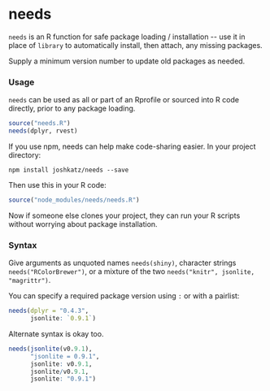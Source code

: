 # needs

`needs` is an R function for safe package loading / installation -- use it in place of `library` to automatically install, then attach, any missing packages.

Supply a minimum version number to update old packages as needed.

### Usage

`needs` can be used as all or part of an Rprofile or sourced into R code directly, prior to any package loading.

```r
source("needs.R")
needs(dplyr, rvest)
```

If you use npm, needs can help make code-sharing easier. In your project directory:
```
npm install joshkatz/needs --save
```
Then use this in your R code:
```r
source("node_modules/needs/needs.R")
```
Now if someone else clones your project, they can run your R scripts without worrying about package installation.

### Syntax

Give arguments as unquoted names `needs(shiny)`, character strings `needs("RColorBrewer")`, or a mixture of the two `needs("knitr", jsonlite, "magrittr")`.

You can specify a required package version using `:` or with a pairlist:
```r
needs(dplyr = "0.4.3",
      jsonlite: `0.9.1`)
```

Alternate syntax is okay too.
```r
needs(jsonlite(v0.9.1),
      "jsonlite = 0.9.1",
      jsonlite: v0.9.1,
      jsonlite/v0.9.1,
      jsonlite: "0.9.1")
```
